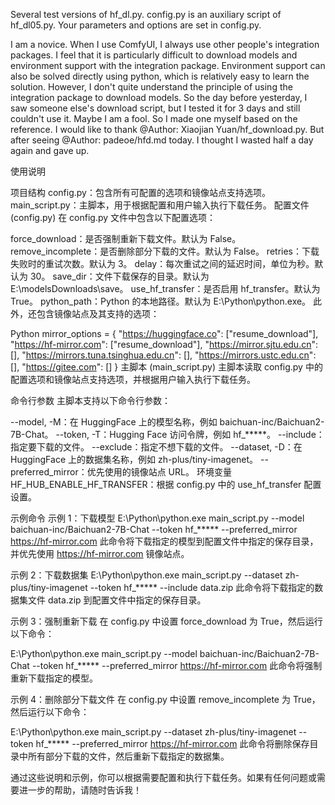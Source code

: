 Several test versions of hf_dl.py. config.py is an auxiliary script of hf_dl05.py. Your parameters and options are set in config.py.

I am a novice. When I use ComfyUI, I always use other people's integration packages. I feel that it is particularly difficult to download models and environment support with the integration package.
Environment support can also be solved directly using python, which is relatively easy to learn the solution.
However, I don't quite understand the principle of using the integration package to download models.
So the day before yesterday, I saw someone else's download script, but I tested it for 3 days and still couldn't use it. Maybe I am a fool.
So I made one myself based on the reference. I would like to thank @Author: Xiaojian Yuan/hf_download.py.
But after seeing @Author: padeoe/hfd.md today. I thought I wasted half a day again and gave up.


使用说明

项目结构
config.py：包含所有可配置的选项和镜像站点支持选项。
main_script.py：主脚本，用于根据配置和用户输入执行下载任务。
配置文件 (config.py)
在 config.py 文件中包含以下配置选项：

force_download：是否强制重新下载文件。默认为 False。
remove_incomplete：是否删除部分下载的文件。默认为 False。
retries：下载失败时的重试次数。默认为 3。
delay：每次重试之间的延迟时间，单位为秒。默认为 30。
save_dir：文件下载保存的目录。默认为 E:\\modelsDownloads\\save。
use_hf_transfer：是否启用 hf_transfer。默认为 True。
python_path：Python 的本地路径。默认为 E:\\Python\\python.exe。
此外，还包含镜像站点及其支持的选项：

Python
mirror_options = {
    "https://huggingface.co": ["resume_download"],
    "https://hf-mirror.com": ["resume_download"],
    "https://mirror.sjtu.edu.cn": [],
    "https://mirrors.tuna.tsinghua.edu.cn": [],
    "https://mirrors.ustc.edu.cn": [],
    "https://gitee.com": []
}
主脚本 (main_script.py)
主脚本读取 config.py 中的配置选项和镜像站点支持选项，并根据用户输入执行下载任务。

命令行参数
主脚本支持以下命令行参数：

--model, -M：在 HuggingFace 上的模型名称，例如 baichuan-inc/Baichuan2-7B-Chat。
--token, -T：Hugging Face 访问令牌，例如 hf_*****。
--include：指定要下载的文件。
--exclude：指定不想下载的文件。
--dataset, -D：在 HuggingFace 上的数据集名称，例如 zh-plus/tiny-imagenet。
--preferred_mirror：优先使用的镜像站点 URL。
环境变量
HF_HUB_ENABLE_HF_TRANSFER：根据 config.py 中的 use_hf_transfer 配置设置。


示例命令
示例 1：下载模型
E:\Python\python.exe main_script.py --model baichuan-inc/Baichuan2-7B-Chat --token hf_***** --preferred_mirror https://hf-mirror.com
此命令将下载指定的模型到配置文件中指定的保存目录，并优先使用 https://hf-mirror.com 镜像站点。

示例 2：下载数据集
E:\Python\python.exe main_script.py --dataset zh-plus/tiny-imagenet --token hf_***** --include data.zip
此命令将下载指定的数据集文件 data.zip 到配置文件中指定的保存目录。

示例 3：强制重新下载
在 config.py 中设置 force_download 为 True，然后运行以下命令：

E:\Python\python.exe main_script.py --model baichuan-inc/Baichuan2-7B-Chat --token hf_***** --preferred_mirror https://hf-mirror.com
此命令将强制重新下载指定的模型。

示例 4：删除部分下载文件
在 config.py 中设置 remove_incomplete 为 True，然后运行以下命令：

E:\Python\python.exe main_script.py --dataset zh-plus/tiny-imagenet --token hf_***** --preferred_mirror https://hf-mirror.com
此命令将删除保存目录中所有部分下载的文件，然后重新下载指定的数据集。

通过这些说明和示例，你可以根据需要配置和执行下载任务。如果有任何问题或需要进一步的帮助，请随时告诉我！
